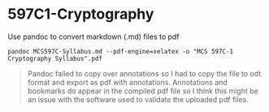 # 597C1-Cryptography

Use pandoc to convert markdown (.md) files to pdf

`pandoc MCS597C-Syllabus.md --pdf-engine=xelatex -o "MCS 597C-1 Cryptography Syllabus".pdf`

> Pandoc failed to copy over annotations so I had to copy the file to odt format and export as pdf with annotations. Annotations and bookmarks do appear in the compiled pdf file so I think this might be an issue with the software used to validate the uploaded pdf files.